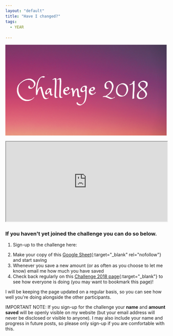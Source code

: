 ```yaml
---
layout: "default"
title: "Have I changed?"
tags:
  - YEAR
  
---
```

![Challenge 2018 image](/i/Challenge_2018.png)

<iframe width="100%" height="250px" src="https://docs.google.com/spreadsheets/d/e/2PACX-1vTULar3uUeUvpk9r7AOSkHvZuitAmea14GHnZOsfQncv96VDEppMwyDLaQ3CrJJGUtpn38vbjyA-Tio/pubhtml?widget=true&amp;headers=false"></iframe>

### If you haven't yet joined the challenge you can do so below.


1. Sign-up to the challenge here:
<script async id="_ck_317554" src="https://forms.convertkit.com/317554?v=6"></script>
2. Make your copy of this [Google Sheet](https://docs.google.com/spreadsheets/d/1i1E-jIoObX94_FcJNrnCRZKrzkx1hG89UYs8aj-sd0w/edit?usp=sharing){:target="_blank" rel="nofollow"} and start saving
2. Whenever you save a new amount (or as often as you choose to let me know) email me how much you have saved
3. Check back regularly on this [Challenge 2018 page](http://inspiringlifedesign.com/challenge2018.html){:target="_blank"} to see how everyone is doing (you may want to bookmark this page)!

I will be keeping the page updated on a regular basis, so you can see how well you're doing alongside the other participants.

IMPORTANT NOTE: If you sign-up for the challenge your **name** and **amount saved** will be openly visible on my website (but your email address will never be disclosed or visible to anyone). I may also include your name and progress in future posts, so please only sign-up if you are comfortable with this.






